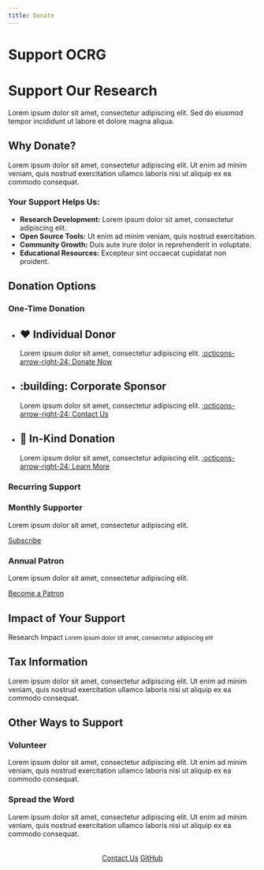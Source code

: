 ```yaml
---
title: Donate
---
```


# Support OCRG

<div class="hero">
  <h1>Support Our Research</h1>
  <p>Lorem ipsum dolor sit amet, consectetur adipiscing elit. Sed do eiusmod tempor incididunt ut labore et dolore magna aliqua.</p>
</div>

## Why Donate?

Lorem ipsum dolor sit amet, consectetur adipiscing elit. Ut enim ad minim veniam, quis nostrud exercitation ullamco laboris nisi ut aliquip ex ea commodo consequat.

### Your Support Helps Us:

- **Research Development:** Lorem ipsum dolor sit amet, consectetur adipiscing elit.
- **Open Source Tools:** Ut enim ad minim veniam, quis nostrud exercitation.
- **Community Growth:** Duis aute irure dolor in reprehenderit in voluptate.
- **Educational Resources:** Excepteur sint occaecat cupidatat non proident.

## Donation Options

### One-Time Donation

<div class="grid cards" markdown>

- :heart: __Individual Donor__
    ---
    Lorem ipsum dolor sit amet, consectetur adipiscing elit.
    [:octicons-arrow-right-24: Donate Now](#)

- :building: __Corporate Sponsor__
    ---
    Lorem ipsum dolor sit amet, consectetur adipiscing elit.
    [:octicons-arrow-right-24: Contact Us](/contact/)

- :gift: __In-Kind Donation__
    ---
    Lorem ipsum dolor sit amet, consectetur adipiscing elit.
    [:octicons-arrow-right-24: Learn More](#)

</div>

### Recurring Support

<div class="feature-grid">
  <div class="feature-card">
    <h3>Monthly Supporter</h3>
    <p>Lorem ipsum dolor sit amet, consectetur adipiscing elit.</p>
    <a href="#" class="btn btn-outline">Subscribe</a>
  </div>
  
  <div class="feature-card">
    <h3>Annual Patron</h3>
    <p>Lorem ipsum dolor sit amet, consectetur adipiscing elit.</p>
    <a href="#" class="btn btn-outline">Become a Patron</a>
  </div>
</div>

## Impact of Your Support

<div class="placeholder-image purple">
  <span>Research Impact</span>
  <small>Lorem ipsum dolor sit amet, consectetur adipiscing elit</small>
</div>

## Tax Information

Lorem ipsum dolor sit amet, consectetur adipiscing elit. Ut enim ad minim veniam, quis nostrud exercitation ullamco laboris nisi ut aliquip ex ea commodo consequat.

## Other Ways to Support

### Volunteer

Lorem ipsum dolor sit amet, consectetur adipiscing elit. Ut enim ad minim veniam, quis nostrud exercitation ullamco laboris nisi ut aliquip ex ea commodo consequat.

### Spread the Word

Lorem ipsum dolor sit amet, consectetur adipiscing elit. Ut enim ad minim veniam, quis nostrud exercitation ullamco laboris nisi ut aliquip ex ea commodo consequat.

<div style="text-align: center; margin: 2rem 0;">
  <a href="/contact/" class="md-button md-button--primary">Contact Us</a>
  <a href="https://github.com/OCRG" class="md-button">GitHub</a>
</div> 